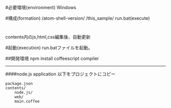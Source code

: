 #必要環境(environment)
Windows


#構成(formation)
	/atom-shell-version/
	/this_sample/
		run.bat(execute)
#

contents内のjs,html,css編集後、自動更新

#起動(execution)
	run.batファイルを起動。


##開発環境
npm install
coffeescript compiler



---
####node.js application
以下をプロジェクトにコピー

	package.json
	contents/
		node.js/
		web/
		main.coffee
